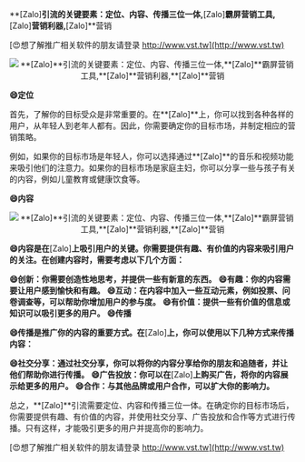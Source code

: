 **[Zalo]**引流的关键要素：定位、内容、传播三位一体,**[Zalo]**霸屏营销工具,**[Zalo]**营销利器,**[Zalo]**营销

[😍想了解推广相关软件的朋友请登录 http://www.vst.tw](http://www.vst.tw)

 <center><img src="https://vst.tw/MP4/tuiguang/png/0.png" alt="**[Zalo]**引流的关键要素：定位、内容、传播三位一体,**[Zalo]**霸屏营销工具,**[Zalo]**营销利器,**[Zalo]**营销"></center>

**😄定位**

首先，了解你的目标受众是非常重要的。在**[Zalo]**上，你可以找到各种各样的用户，从年轻人到老年人都有。因此，你需要确定你的目标市场，并制定相应的营销策略。

例如，如果你的目标市场是年轻人，你可以选择通过**[Zalo]**的音乐和视频功能来吸引他们的注意力。如果你的目标市场是家庭主妇，你可以分享一些与孩子有关的内容，例如儿童教育或健康饮食等。

**😄内容**

 <center><img src="https://vst.tw/MP4/tuiguang/png/1.png" alt="**[Zalo]**引流的关键要素：定位、内容、传播三位一体,**[Zalo]**霸屏营销工具,**[Zalo]**营销利器,**[Zalo]**营销"></center>

**😄内容是在**[Zalo]**上吸引用户的关键。你需要提供有趣、有价值的内容来吸引用户的关注。在创建内容时，需要考虑以下几个方面：**

**😄创新：你需要创造性地思考，并提供一些有新意的东西。**
**😄有趣：你的内容需要让用户感到愉快和有趣。**
**😄互动：在内容中加入一些互动元素，例如投票、问卷调查等，可以帮助你增加用户的参与度。**
**😄有价值：提供一些有价值的信息或知识可以吸引更多的用户。**
**😄传播**

**😄传播是推广你的内容的重要方式。在**[Zalo]**上，你可以使用以下几种方式来传播内容：**

**😄社交分享：通过社交分享，你可以将你的内容分享给你的朋友和追随者，并让他们帮助你进行传播。**
**😄广告投放：你可以在**[Zalo]**上购买广告，将你的内容展示给更多的用户。**
**😄合作：与其他品牌或用户合作，可以扩大你的影响力。**

总之，**[Zalo]**引流需要定位、内容和传播三位一体。在确定你的目标市场后，你需要提供有趣、有价值的内容，并使用社交分享、广告投放和合作等方式进行传播。只有这样，才能吸引更多的用户并提高你的影响力。

[😍想了解推广相关软件的朋友请登录 http://www.vst.tw](http://www.vst.tw)




